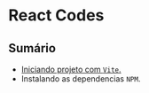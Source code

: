 # React Codes

## Sumário

- [Iniciando projeto com `Vite`.](https://github.com/systemboys/React_Codes/tree/main/Iniciando%20projeto "Iniciando projeto com `Vite`.")
- Instalando as dependencias `NPM`.

